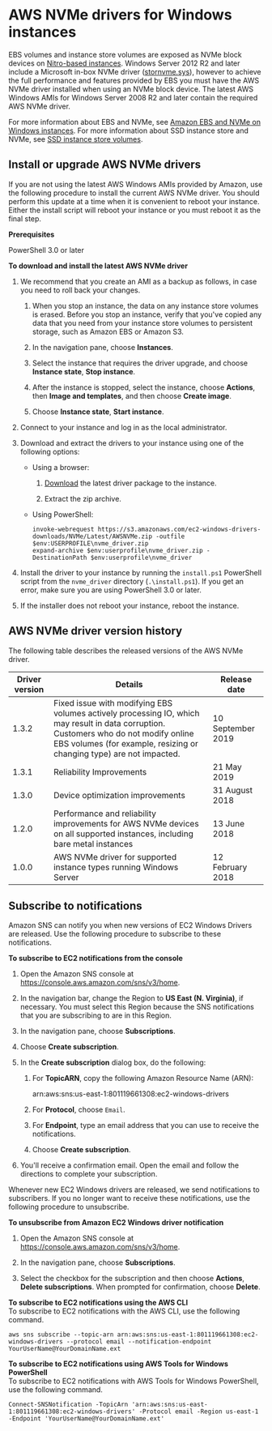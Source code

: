 # AWS NVMe drivers for Windows instances<a name="aws-nvme-drivers"></a>

EBS volumes and instance store volumes are exposed as NVMe block devices on [Nitro\-based instances](instance-types.md#ec2-nitro-instances)\. Windows Server 2012 R2 and later include a Microsoft in-box NVMe driver ([stornvme.sys](https://docs.microsoft.com/en-us/windows-hardware/drivers/storage/nvme-features-supported-by-stornvme)), however to achieve the full performance and features provided by EBS you must have the AWS NVMe driver installed when using an NVMe block device\. The latest AWS Windows AMIs for Windows Server 2008 R2 and later contain the required AWS NVMe driver\.

For more information about EBS and NVMe, see [Amazon EBS and NVMe on Windows instances](nvme-ebs-volumes.md)\. For more information about SSD instance store and NVMe, see [SSD instance store volumes](ssd-instance-store.md)\.

## Install or upgrade AWS NVMe drivers<a name="install-nvme-drivers"></a>

If you are not using the latest AWS Windows AMIs provided by Amazon, use the following procedure to install the current AWS NVMe driver\. You should perform this update at a time when it is convenient to reboot your instance\. Either the install script will reboot your instance or you must reboot it as the final step\.

**Prerequisites**

PowerShell 3\.0 or later

**To download and install the latest AWS NVMe driver**

1. We recommend that you create an AMI as a backup as follows, in case you need to roll back your changes\.

   1. When you stop an instance, the data on any instance store volumes is erased\. Before you stop an instance, verify that you've copied any data that you need from your instance store volumes to persistent storage, such as Amazon EBS or Amazon S3\.

   1. In the navigation pane, choose **Instances**\.

   1. Select the instance that requires the driver upgrade, and choose **Instance state**, **Stop instance**\.

   1. After the instance is stopped, select the instance, choose **Actions**, then **Image and templates**, and then choose **Create image**\.

   1. Choose **Instance state**, **Start instance**\.

1. Connect to your instance and log in as the local administrator\.

1. Download and extract the drivers to your instance using one of the following options:
   + Using a browser:

     1. [Download](https://s3.amazonaws.com/ec2-windows-drivers-downloads/NVMe/Latest/AWSNVMe.zip) the latest driver package to the instance\.

     1. Extract the zip archive\.
   + Using PowerShell:

     ```
     invoke-webrequest https://s3.amazonaws.com/ec2-windows-drivers-downloads/NVMe/Latest/AWSNVMe.zip -outfile $env:USERPROFILE\nvme_driver.zip
     expand-archive $env:userprofile\nvme_driver.zip -DestinationPath $env:userprofile\nvme_driver
     ```

1. Install the driver to your instance by running the `install.ps1` PowerShell script from the `nvme_driver` directory \(`.\install.ps1`\)\. If you get an error, make sure you are using PowerShell 3\.0 or later\.

1. If the installer does not reboot your instance, reboot the instance\.

## AWS NVMe driver version history<a name="nvme-driver-version-history"></a>

The following table describes the released versions of the AWS NVMe driver\.


| Driver version | Details | Release date | 
| --- | --- | --- | 
| 1\.3\.2 |  Fixed issue with modifying EBS volumes actively processing IO, which may result in data corruption\. Customers who do not modify online EBS volumes \(for example, resizing or changing type\) are not impacted\.  | 10 September 2019 | 
| 1\.3\.1 |  Reliability Improvements | 21 May 2019 | 
| 1\.3\.0 | Device optimization improvements | 31 August 2018 | 
| 1\.2\.0 | Performance and reliability improvements for AWS NVMe devices on all supported instances, including bare metal instances | 13 June 2018 | 
| 1\.0\.0 | AWS NVMe driver for supported instance types running Windows Server | 12 February 2018 | 

## Subscribe to notifications<a name="drivers-subscribe-notifications"></a>

Amazon SNS can notify you when new versions of EC2 Windows Drivers are released\. Use the following procedure to subscribe to these notifications\.

**To subscribe to EC2 notifications from the console**

1. Open the Amazon SNS console at [https://console\.aws\.amazon\.com/sns/v3/home](https://console.aws.amazon.com/sns/v3/home)\.

1. In the navigation bar, change the Region to **US East \(N\. Virginia\)**, if necessary\. You must select this Region because the SNS notifications that you are subscribing to are in this Region\.

1. In the navigation pane, choose **Subscriptions**\.

1. Choose **Create subscription**\.

1. In the **Create subscription** dialog box, do the following:

   1. For **TopicARN**, copy the following Amazon Resource Name \(ARN\):

      arn:aws:sns:us\-east\-1:801119661308:ec2\-windows\-drivers

   1. For **Protocol**, choose `Email`\.

   1. For **Endpoint**, type an email address that you can use to receive the notifications\.

   1. Choose **Create subscription**\.

1. You'll receive a confirmation email\. Open the email and follow the directions to complete your subscription\.

Whenever new EC2 Windows drivers are released, we send notifications to subscribers\. If you no longer want to receive these notifications, use the following procedure to unsubscribe\.

**To unsubscribe from Amazon EC2 Windows driver notification**

1. Open the Amazon SNS console at [https://console\.aws\.amazon\.com/sns/v3/home](https://console.aws.amazon.com/sns/v3/home)\.

1. In the navigation pane, choose **Subscriptions**\.

1. Select the checkbox for the subscription and then choose **Actions**, **Delete subscriptions**\. When prompted for confirmation, choose **Delete**\.

**To subscribe to EC2 notifications using the AWS CLI**  
To subscribe to EC2 notifications with the AWS CLI, use the following command\. 

```
aws sns subscribe --topic-arn arn:aws:sns:us-east-1:801119661308:ec2-windows-drivers --protocol email --notification-endpoint YourUserName@YourDomainName.ext
```

**To subscribe to EC2 notifications using AWS Tools for Windows PowerShell**  
To subscribe to EC2 notifications with AWS Tools for Windows PowerShell, use the following command\. 

```
Connect-SNSNotification -TopicArn 'arn:aws:sns:us-east-1:801119661308:ec2-windows-drivers' -Protocol email -Region us-east-1 -Endpoint 'YourUserName@YourDomainName.ext'
```
